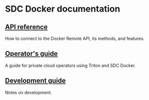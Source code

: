 # SDC Docker documentation

## [API reference](api/)

How to connect to the Docker Remote API, its methods, and features.

## [Operator's guide](guide/)

A guide for private cloud operators using Triton and SDC Docker.

## [Development guide](development/)

Notes on development.